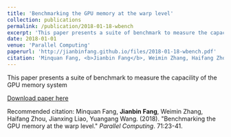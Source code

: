 ```yaml
---
title: 'Benchmarking the GPU memory at the warp level'
collection: publications
permalink: /publication/2018-01-18-wbench
excerpt: 'This paper presents a suite of benchmark to measure the capacility of the GPU memory system.'
date: 2018-01-01
venue: 'Parallel Computing'
paperurl: 'http://jianbinfang.github.io/files/2018-01-18-wbench.pdf'
citation: 'Minquan Fang, <b>Jianbin Fang</b>, Weimin Zhang, Haifang Zhou, Jianxing Liao, Yuangang Wang. (2018). &quot;Benchmarking the GPU memory at the warp level.&quot; <i>Parallel Computing</i>. 71:23-41.'
---
```

This paper presents a suite of benchmark to measure the capacility of the GPU memory system

[Download paper here](http://jianbinfang.github.io/files/2018-01-18-wbench.pdf)

Recommended citation: Minquan Fang, <b>Jianbin Fang</b>, Weimin Zhang, Haifang Zhou, Jianxing Liao, Yuangang Wang. (2018). "Benchmarking the GPU memory at the warp level." <i>Parallel Computing</i>. 71:23-41.
